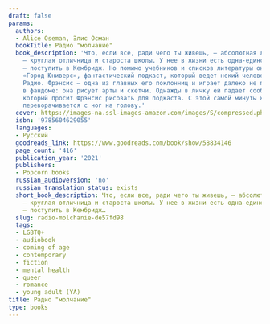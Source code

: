 ```yaml
---
draft: false
params:
  authors:
  - Alice Oseman, Элис Осман
  bookTitle: Радио "молчание"
  book_description: 'Что, если все, ради чего ты живешь, — абсолютная ложь? Фрэнсис
    — круглая отличница и староста школы. У нее в жизни есть одна-единственная мечта
    — поступить в Кембридж. Но помимо учебников и списков литературы она втайне обожает
    «Город Юниверс», фантастический подкаст, который ведет некий человек по имени
    Радио. Фрэнсис — одна из главных его поклонниц и играет далеко не последнюю роль
    в фандоме: она рисует арты и скетчи. Однажды в личку ей падает сообщение от… Радио,
    который просит Фрэнсис рисовать для подкаста. С этой самой минуты жизнь Фрэнсис
    переворачивается с ног на голову.'
  cover: https://images-na.ssl-images-amazon.com/images/S/compressed.photo.goodreads.com/books/1629708223i/58834146.jpg
  isbn: '9785604629055'
  languages:
  - Русский
  goodreads_link: https://www.goodreads.com/book/show/58834146
  page_count: '416'
  publication_year: '2021'
  publishers:
  - Popcorn books
  russian_audioversion: 'no'
  russian_translation_status: exists
  short_book_description: Что, если все, ради чего ты живешь, — абсолютная ложь? Фрэнсис
    — круглая отличница и староста школы. У нее в жизни есть одна-единственная мечта
    — поступить в Кембридж…
  slug: radio-molchanie-de57fd98
  tags:
  - LGBTQ+
  - audiobook
  - coming of age
  - contemporary
  - fiction
  - mental health
  - queer
  - romance
  - young adult (YA)
title: Радио "молчание"
type: books
---
```

